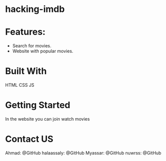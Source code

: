# hacking-imdb

# Features:
- Search for movies.
- Website with popular movies.

# Built With
HTML
CSS
JS
# Getting Started
In the website you can join watch movies 
# Contact US
Ahmad: @GitHub
halaassaly: @GitHub
Myassar: @GitHub
nuwrss: @GitHub
